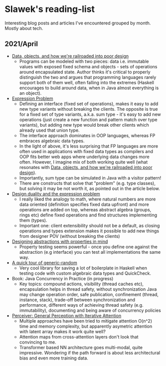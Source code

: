 # Slawek's reading-list
Interesting blog posts and articles I've encountered grouped by month. Mostly about tech.


## 2021/April
- [Data, objects, and how we're railroaded into poor design](https://www.tedinski.com/2018/01/23/data-objects-and-being-railroaded-into-misdesign.html)
  - Programs can be modeled with two pieces: data i.e. immutable values with exposed fixed schema and objects - sets of operations around encapsulated state. Author thinks it's critical to properly distinguish the two and argues that programming languages rarely support both of them well, often falling into the extremes (Haskell encourages to build around data, when in Java almost everything is an object).
- [Expression Problem](https://wiki.c2.com/?ExpressionProblem)
  - Defining an interface (fixed set of operations), makes it easy to add new type variants without breaking the clients. The opposite is true for a fixed set of type variants, a.k.a. sum type - it's easy to add new operations (just create a new function and pattern match over type variants), but adding new type would break other clients which already used that union type.
  - The interface approach dominates in OOP languages, whereas FP embraces algebraic data types.
  - In the light of above, it's less surprising that FP languages are more often used in applications with fixed data types as compilers and OOP fits better web apps where underlying data changes more often. However, I imagine mix of both working quite well (what resonates with [Data, objects, and how we're railroaded into poor design](https://www.tedinski.com/2018/01/23/data-objects-and-being-railroaded-into-misdesign.html)).
  - Importantly, sum type can be simulated in Java with a visitor pattern!
  - There are constructs that solve that "problem" (e.g. type classes), but solving it may be not worth it, as pointed out in the article below.
- [Design duality and the expression problem](https://www.tedinski.com/2018/02/27/the-expression-problem.html)
  - I really liked the analogy to math, where natural numbers are more data oriented (definition specifies fixed data upfront) and more operations are added on top, whereas abstract algebra (groups, rings etc) define fixed operations and find structures implementing them (types).
  - Important one: client extensibility should not be a default, as closing operations and types extension makes it possible to add new things from designer POV (without breaking the clients)
- [Designing abstractions with properties in mind](https://www.tedinski.com/2018/04/24/design-and-property-tests.html)
  - Property testing seems powerful - once you define one against the abstraction (e.g interface) you can test all implementations the same way.
- [A quick tour of generic-random](https://blog.poisson.chat/posts/2018-01-05-generic-random-tour.html)
  - Very cool library for saving a lot of boilerplate in Haskell when testing code with custom algebraic data types and QuickCheck.  
- Book: Java Concurrency in Practice (in progress)
  - Key topics: compound actions, visibility (thread caches etc), encapsulation helps in thread safety, without synchronization Java may change operation order, safe publication, confinement (thread, instance, stack), trade-off between synchronization and performance, different ways of achieving thread safety (e.g. immutability), documenting and being aware of concurrency policies
- [Perceiver: General Perception with Iterative Attention](https://arxiv.org/abs/2103.03206)
  - Multiple approaches have been tried to mitigate attention O(n^2) time and memory complexity, but apparently asymetric attention with latent array makes it work quite well? 
  - Attention maps from cross-attention layers don't look that convincing to me.
  - Transformer based NN architecture goes multi-modal, quite impressive. Wondering if the path forward is about less architectural bias and even more training data.
